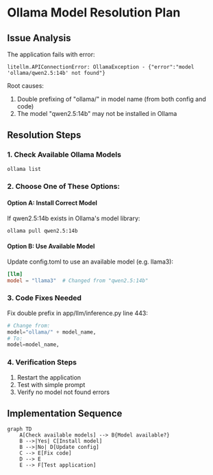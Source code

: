 # Ollama Model Resolution Plan

## Issue Analysis
The application fails with error:
```
litellm.APIConnectionError: OllamaException - {"error":"model 'ollama/qwen2.5:14b' not found"}
```

Root causes:
1. Double prefixing of "ollama/" in model name (from both config and code)
2. The model "qwen2.5:14b" may not be installed in Ollama

## Resolution Steps

### 1. Check Available Ollama Models
```bash
ollama list
```

### 2. Choose One of These Options:

#### Option A: Install Correct Model
If qwen2.5:14b exists in Ollama's model library:
```bash
ollama pull qwen2.5:14b
```

#### Option B: Use Available Model
Update config.toml to use an available model (e.g. llama3):
```toml
[llm]
model = "llama3"  # Changed from "qwen2.5:14b"
```

### 3. Code Fixes Needed
Fix double prefix in app/llm/inference.py line 443:
```python
# Change from:
model="ollama/" + model_name,
# To:
model=model_name,
```

### 4. Verification Steps
1. Restart the application
2. Test with simple prompt
3. Verify no model not found errors

## Implementation Sequence
```mermaid
graph TD
    A[Check available models] --> B{Model available?}
    B -->|Yes| C[Install model]
    B -->|No| D[Update config]
    C --> E[Fix code]
    D --> E
    E --> F[Test application]